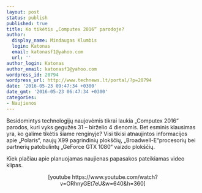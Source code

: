 ```yaml
---
layout: post
status: publish
published: true
title: Ko tikėtis „Computex 2016“ parodoje?
author:
  display_name: Mindaugas Klumbis
  login: Katonas
  email: katonasf1@yahoo.com
  url: ''
author_login: Katonas
author_email: katonasf1@yahoo.com
wordpress_id: 20794
wordpress_url: http://www.technews.lt/portal/?p=20794
date: '2016-05-23 09:47:34 +0300'
date_gmt: '2016-05-23 06:47:34 +0300'
categories:
- Naujienos
---
```

<p>Besidomintys technologijų naujovėmis tikrai laukia „Computex 2016“ parodos, kuri vyks gegužės 31 – birželio 4 dienomis. Bet esminis klausimas yra, ko galime tikėtis šiame renginyje? Visi tikisi atnaujintos informacijos apie „Polaris“, naujų X99 pagrindinių plokščių, „Broadwell-E“procesorių bei partnerių patobulintų „GeForce GTX 1080“ vaizdo plokščių.</p>
<p>Kiek plačiau apie planuojamas naujienas papasakos pateikiamas video klipas.</p>
<p style="text-align: center;">[youtube https://www.youtube.com/watch?v=ORhnyGEt7eU&amp;w=640&amp;h=360]</p>
